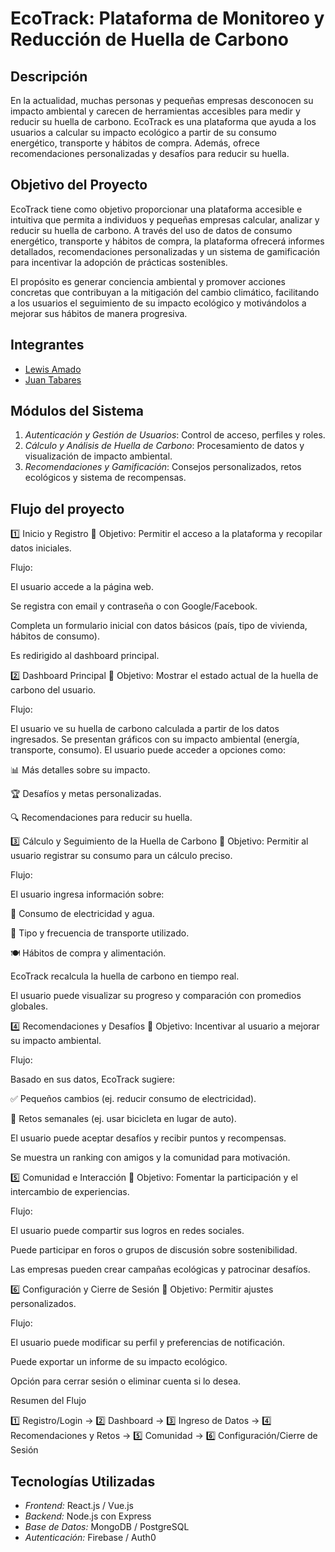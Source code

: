 # EcoTrack: Plataforma de Monitoreo y Reducción de Huella de Carbono

## Descripción  
En la actualidad, muchas personas y pequeñas empresas desconocen su impacto ambiental y carecen de herramientas accesibles para medir y reducir su huella de carbono. EcoTrack es una plataforma que ayuda a los usuarios a calcular su impacto ecológico a partir de su consumo energético, transporte y hábitos de compra. Además, ofrece recomendaciones personalizadas y desafíos para reducir su huella.  

## Objetivo del Proyecto
EcoTrack tiene como objetivo proporcionar una plataforma accesible e intuitiva que permita a individuos y pequeñas empresas calcular, analizar y reducir su huella de carbono. A través del uso de datos de consumo energético, transporte y hábitos de compra, la plataforma ofrecerá informes detallados, recomendaciones personalizadas y un sistema de gamificación para incentivar la adopción de prácticas sostenibles.

El propósito es generar conciencia ambiental y promover acciones concretas que contribuyan a la mitigación del cambio climático, facilitando a los usuarios el seguimiento de su impacto ecológico y motivándolos a mejorar sus hábitos de manera progresiva.

## Integrantes  
- [Lewis Amado](https://github.com/lewisamado)  
- [Juan Tabares](https://github.com/juandatabares)  
 

## Módulos del Sistema  
1. *Autenticación y Gestión de Usuarios*: Control de acceso, perfiles y roles.  
2. *Cálculo y Análisis de Huella de Carbono*: Procesamiento de datos y visualización de impacto ambiental.  
3. *Recomendaciones y Gamificación*: Consejos personalizados, retos ecológicos y sistema de recompensas.


## Flujo del proyecto
1️⃣ Inicio y Registro
📌 Objetivo: Permitir el acceso a la plataforma y recopilar datos iniciales.

Flujo:

El usuario accede a la página web.

Se registra con email y contraseña o con Google/Facebook.

Completa un formulario inicial con datos básicos (país, tipo de vivienda, hábitos de consumo).

Es redirigido al dashboard principal.


2️⃣ Dashboard Principal
📌 Objetivo: Mostrar el estado actual de la huella de carbono del usuario.

Flujo:

El usuario ve su huella de carbono calculada a partir de los datos ingresados.
Se presentan gráficos con su impacto ambiental (energía, transporte, consumo).
El usuario puede acceder a opciones como:

📊 Más detalles sobre su impacto.

🏆 Desafíos y metas personalizadas.

🔍 Recomendaciones para reducir su huella.


3️⃣ Cálculo y Seguimiento de la Huella de Carbono
📌 Objetivo: Permitir al usuario registrar su consumo para un cálculo preciso.

Flujo:

El usuario ingresa información sobre:

🔌 Consumo de electricidad y agua.

🚗 Tipo y frecuencia de transporte utilizado.

🍽️ Hábitos de compra y alimentación.

EcoTrack recalcula la huella de carbono en tiempo real.

El usuario puede visualizar su progreso y comparación con promedios globales.


4️⃣ Recomendaciones y Desafíos
📌 Objetivo: Incentivar al usuario a mejorar su impacto ambiental.

Flujo:

Basado en sus datos, EcoTrack sugiere:

✅ Pequeños cambios (ej. reducir consumo de electricidad).

🚀 Retos semanales (ej. usar bicicleta en lugar de auto).

El usuario puede aceptar desafíos y recibir puntos y recompensas.

Se muestra un ranking con amigos y la comunidad para motivación.


5️⃣ Comunidad e Interacción
📌 Objetivo: Fomentar la participación y el intercambio de experiencias.

Flujo:

El usuario puede compartir sus logros en redes sociales.

Puede participar en foros o grupos de discusión sobre sostenibilidad.

Las empresas pueden crear campañas ecológicas y patrocinar desafíos.


6️⃣ Configuración y Cierre de Sesión
📌 Objetivo: Permitir ajustes personalizados.

Flujo:

El usuario puede modificar su perfil y preferencias de notificación.

Puede exportar un informe de su impacto ecológico.

Opción para cerrar sesión o eliminar cuenta si lo desea.


Resumen del Flujo

1️⃣ Registro/Login → 2️⃣ Dashboard → 3️⃣ Ingreso de Datos → 4️⃣ Recomendaciones y Retos → 5️⃣ Comunidad → 6️⃣ Configuración/Cierre de Sesión

## Tecnologías Utilizadas  
- *Frontend:* React.js / Vue.js  
- *Backend:* Node.js con Express  
- *Base de Datos:* MongoDB / PostgreSQL  
- *Autenticación:* Firebase / Auth0  

